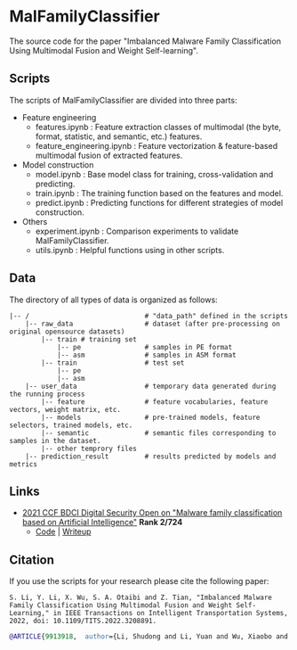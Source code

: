 # MalFamilyClassifier
The source code for the paper "Imbalanced Malware Family Classification Using Multimodal Fusion and Weight Self-learning".

## Scripts

The scripts of MalFamilyClassifier are divided into three parts:

- Feature engineering
  - features.ipynb : Feature extraction classes of multimodal (the byte, format, statistic, and semantic, etc.) features.
  - feature_engineering.ipynb : Feature vectorization & feature-based multimodal fusion of extracted features.
- Model construction
  - model.ipynb : Base model class for training, cross-validation and predicting.
  - train.ipynb : The training function based on the features and model.
  - predict.ipynb : Predicting functions for different strategies of model construction.
- Others
  - experiment.ipynb : Comparison experiments to validate MalFamilyClassifier.
  - utils.ipynb : Helpful functions using in other scripts.

## Data

The directory of all types of data is organized as follows:

```
|-- /                             # "data_path" defined in the scripts
    |-- raw_data                  # dataset (after pre-processing on original opensource datasets)
        |-- train # training set
            |-- pe                # samples in PE format
            |-- asm               # samples in ASM format
        |-- train                 # test set
            |-- pe
            |-- asm
    |-- user_data                 # temporary data generated during the running process
        |-- feature               # feature vocabularies, feature vectors, weight matrix, etc.
        |-- models                # pre-trained models, feature selectors, trained models, etc.
        |-- semantic              # semantic files corresponding to samples in the dataset.
        |-- other temprory files
    |-- prediction_result         # results predicted by models and metrics
```

## Links

- [2021 CCF BDCI Digital Security Open on "Malware family classification based on Artificial Intelligence"](https://www.datafountain.cn/competitions/507) **Rank 2/724**
  - [Code](https://gitee.com/LizhengyangSec/malware_-classification_-bdci/tree/master) | [Writeup](https://mp.weixin.qq.com/s/q0ScSZyXFK8XLgMTBU9k5g)

## Citation
If you use the scripts for your research please cite the following paper:

 ```
S. Li, Y. Li, X. Wu, S. A. Otaibi and Z. Tian, "Imbalanced Malware Family Classification Using Multimodal Fusion and Weight Self-Learning," in IEEE Transactions on Intelligent Transportation Systems, 2022, doi: 10.1109/TITS.2022.3208891.
 ```
 
 ```bib
@ARTICLE{9913918,  author={Li, Shudong and Li, Yuan and Wu, Xiaobo and Otaibi, Sattam Al and Tian, Zhihong},  journal={IEEE Transactions on Intelligent Transportation Systems},   title={Imbalanced Malware Family Classification Using Multimodal Fusion and Weight Self-Learning},   year={2022},  volume={},  number={},  pages={1-11},  doi={10.1109/TITS.2022.3208891}}
```
